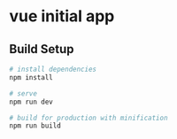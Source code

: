 # vue initial app  

## Build Setup

``` bash
# install dependencies
npm install

# serve
npm run dev

# build for production with minification
npm run build
```
